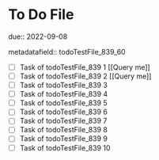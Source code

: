 # To Do File

due:: 2022-09-08

metadatafield:: todoTestFile_839_60

- [ ] Task of todoTestFile_839 1 [[Query me]]
- [ ] Task of todoTestFile_839 2 [[Query me]]
- [ ] Task of todoTestFile_839 3
- [ ] Task of todoTestFile_839 4
- [ ] Task of todoTestFile_839 5
- [ ] Task of todoTestFile_839 6
- [ ] Task of todoTestFile_839 7
- [ ] Task of todoTestFile_839 8
- [ ] Task of todoTestFile_839 9
- [ ] Task of todoTestFile_839 10